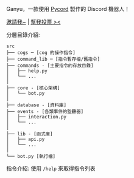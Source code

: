 Ganyu，一款使用 [Pycord](https://github.com/Pycord-Development/pycord) 製作的 Discord 機器人！

[邀請我~](https://discord.com/oauth2/authorize?client_id=921673886049910795) | [幫我投票 ><](https://discordservers.tw/bots/921673886049910795/home)

分層目錄介紹:
```
src
├── cogs ─ [cog 的操作指令] 
├── command_lib ─ [指令暫存檔/舊指令] 
├── commands - [主要指令的存放目錄]
│   ├── help.py
│   └── ...
│
├── core - [核心架構]
│   └── bot.py
│
├── database - [資料庫]
├── events - [各類事件的監聽器]
│   ├── interaction.py
│   └── ...
│
├── lib - [函式庫]
│   ├── api.py
│   └── ...
│
└── bot.py [執行檔]
```

指令介紹: 使用 `/help` 來取得指令列表
